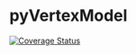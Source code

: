# pyVertexModel

[![Coverage Status](https://coveralls.io/repos/github/Pablo1990/pyVertexModel/badge.svg)](https://coveralls.io/github/Pablo1990/pyVertexModel)


